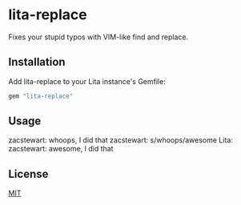 # lita-replace

Fixes your stupid typos with VIM-like find and replace.

## Installation

Add lita-replace to your Lita instance's Gemfile:

```ruby
gem "lita-replace"
```

## Usage

zacstewart: whoops, I did that
zacstewart: s/whoops/awesome
Lita: zacstewart: awesome, I did that

## License

[MIT](http://opensource.org/licenses/MIT)
